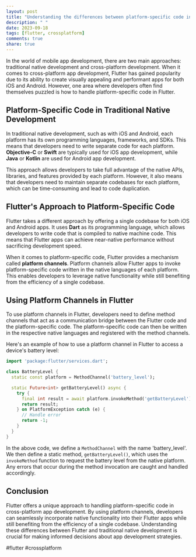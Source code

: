 ```yaml
---
layout: post
title: "Understanding the differences between platform-specific code in Flutter and traditional native development."
description: " "
date: 2023-09-18
tags: [flutter, crossplatform]
comments: true
share: true
---
```


In the world of mobile app development, there are two main approaches: traditional native development and cross-platform development. When it comes to cross-platform app development, Flutter has gained popularity due to its ability to create visually appealing and performant apps for both iOS and Android. However, one area where developers often find themselves puzzled is how to handle platform-specific code in Flutter.

## Platform-Specific Code in Traditional Native Development

In traditional native development, such as with iOS and Android, each platform has its own programming languages, frameworks, and SDKs. This means that developers need to write separate code for each platform. **Objective-C** or **Swift** are typically used for iOS app development, while **Java** or **Kotlin** are used for Android app development.

This approach allows developers to take full advantage of the native APIs, libraries, and features provided by each platform. However, it also means that developers need to maintain separate codebases for each platform, which can be time-consuming and lead to code duplication.

## Flutter's Approach to Platform-Specific Code

Flutter takes a different approach by offering a single codebase for both iOS and Android apps. It uses **Dart** as its programming language, which allows developers to write code that is compiled to native machine code. This means that Flutter apps can achieve near-native performance without sacrificing development speed.

When it comes to platform-specific code, Flutter provides a mechanism called **platform channels**. Platform channels allow Flutter apps to invoke platform-specific code written in the native languages of each platform. This enables developers to leverage native functionality while still benefiting from the efficiency of a single codebase.

## Using Platform Channels in Flutter

To use platform channels in Flutter, developers need to define method channels that act as a communication bridge between the Flutter code and the platform-specific code. The platform-specific code can then be written in the respective native languages and registered with the method channels.

Here's an example of how to use a platform channel in Flutter to access a device's battery level:

```dart
import 'package:flutter/services.dart';

class BatteryLevel {
  static const platform = MethodChannel('battery_level');

  static Future<int> getBatteryLevel() async {
    try {
      final int result = await platform.invokeMethod('getBatteryLevel');
      return result;
    } on PlatformException catch (e) {
      // Handle error
      return -1;
    }
  }
}
```

In the above code, we define a `MethodChannel` with the name 'battery_level'. We then define a static method, `getBatteryLevel()`, which uses the `invokeMethod` function to request the battery level from the native platform. Any errors that occur during the method invocation are caught and handled accordingly.

## Conclusion

Flutter offers a unique approach to handling platform-specific code in cross-platform app development. By using platform channels, developers can seamlessly incorporate native functionality into their Flutter apps while still benefiting from the efficiency of a single codebase. Understanding these differences between Flutter and traditional native development is crucial for making informed decisions about app development strategies.

#flutter #crossplatform